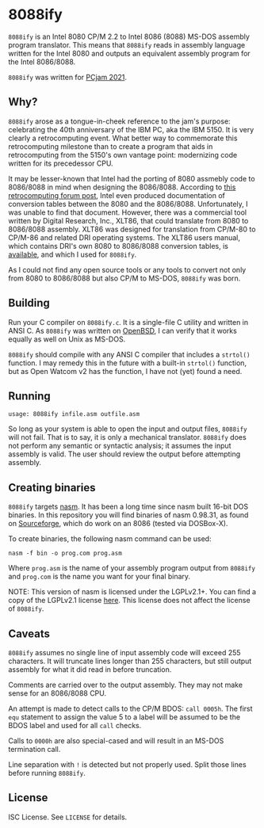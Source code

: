 8088ify
=======
`8088ify` is an Intel 8080 CP/M 2.2 to Intel 8086 (8088)
MS-DOS assembly program translator. This means that
`8088ify` reads in assembly language written for the Intel
8080 and outputs an equivalent assembly program for the
Intel 8086/8088.

`8088ify` was written for
[PCjam 2021](https://pcjam.gitlab.io/).

Why?
----
`8088ify` arose as a tongue-in-cheek reference to the jam's
purpose: celebrating the 40th anniversary of the IBM PC, aka
the IBM 5150. It is very clearly a retrocomputing event.
What better way to commemorate this retrocomputing milestone
than to create a program that aids in retrocomputing from
the 5150's own vantage point: modernizing code written for
its precedessor CPU.

It may be lesser-known that Intel had the porting of 8080
assmebly code to 8086/8088 in mind when designing the
8086/8088. According to
[this retrocomputing forum post](https://retrocomputingforum.com/t/translation-of-8080-code-to-8086/1309),
Intel even produced documentation of conversion tables
between the 8080 and the 8086/8088. Unfortunately, I was
unable to find that document. However, there was a
commercial tool written by Digital Research, Inc., XLT86,
that could translate from 8080 to 8086/8088 assembly. XLT86
was designed for translation from CP/M-80 to CP/M-86 and
related DRI operating systems. The XLT86 users manual, which
contains DRI's own 8080 to 8086/8088 conversion tables, is
[available](http://s100computers.com/Software%20Folder/Assembler%20Collection/Digital%20Research%20XLT86%20Manual.pdf),
and which I used for `8088ify`.

As I could not find any open source tools or any tools to
convert not only from 8080 to 8086/8088 but also CP/M to
MS-DOS, `8088ify` was born.

Building
--------
Run your C compiler on `8088ify.c`. It is a single-file C
utility and written in ANSI C. As `8088ify` was written on
[OpenBSD](https://www.openbsd.org/), I can verify that it
works equally as well on Unix as MS-DOS.

`8088ify` should compile with any ANSI C compiler that
includes a `strtol()` function. I may remedy this in the
future with a built-in `strtol()` function, but as Open
Watcom v2 has the function, I have not (yet) found a need.

Running
-------
`usage: 8088ify infile.asm outfile.asm`

So long as your system is able to open the input and output
files, `8088ify` will not fail. That is to say, it is only
a mechanical translator. `8088ify` does not perform any
semantic or syntactic analysis; it assumes the input
assembly is valid. The user should review the output before
attempting assembly.

Creating binaries
-----------------
`8088ify` targets
[nasm](https://nasm.us/).
It has been a long time since nasm built 16-bit DOS
binaries. In this repository you will find binaries of nasm
0.98.31, as found on
[Sourceforge](https://sourceforge.net/projects/nasm/files/DOS%2016-bit%20binaries%20%28OBSOLETE%29/),
which do work on an 8086 (tested via DOSBox-X).

To create binaries, the following nasm command can be used:
```
nasm -f bin -o prog.com prog.asm
```
Where `prog.asm` is the name of your assembly program output
from `8088ify` and `prog.com` is the name you want for your
final binary.

NOTE: This version of nasm is licensed under the LGPLv2.1+.
You can find a copy of the LGPLv2.1 license
[here](https://www.gnu.org/licenses/old-licenses/lgpl-2.1.en.html).
This license does not affect the license of `8088ify`.

Caveats
-------
`8088ify` assumes no single line of input assembly code will
exceed 255 characters. It will truncate lines longer than
255 characters, but still output assembly for what it did
read in before truncation.

Comments are carried over to the output assembly. They may
not make sense for an 8086/8088 CPU.

An attempt is made to detect calls to the CP/M BDOS:
`call 0005h`. The first `equ` statement to assign the value
5 to a label will be assumed to be the BDOS label and used
for all `call` checks.

Calls to `0000h` are also special-cased and will result in
an MS-DOS termination call.

Line separation with `!` is detected but not properly used.
Split those lines before running `8088ify`.

License
-------
ISC License. See `LICENSE` for details.
